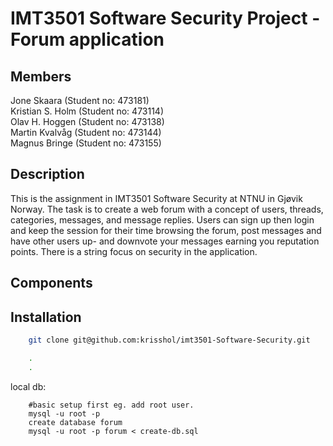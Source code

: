 # IMT3501 Software Security Project - Forum application

## Members
Jone Skaara (Student no: 473181)  
Kristian S. Holm (Student no: 473114)  
Olav H. Hoggen (Student no: 473138)  
Martin Kvalvåg (Student no: 473144)  
Magnus Bringe (Student no: 473155)

## Description
This is the assignment in IMT3501 Software Security at NTNU in Gjøvik Norway. The task is to create a web forum with a concept of users, threads, categories, messages, and message replies.
Users can sign up then login and keep the session for their time browsing the forum, post messages and have other users up- and downvote your messages earning you reputation points. 
There is a string focus on security in the application.

## Components 

## Installation
```bash
	git clone git@github.com:krisshol/imt3501-Software-Security.git

	.
	.

```

local db:
```
    #basic setup first eg. add root user.
    mysql -u root -p
    create database forum	
    mysql -u root -p forum < create-db.sql 
```
